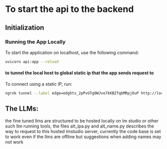 # To start the api to the backend

## Initialization

### Running the App Locally
To start the application on localhost, use the following command:
```sh
uvicorn api:app --reload
```

#### to tunnel the local host to global static ip that the app sends request to 
To connect using a static IP, run:
```sh
ngrok tunnel --label edge=edghts_2pPvGTg0WJve7kKBZfqbMRpjOuP http://localhost:8000
```

## The LLMs: 
the fine tuned llms are structured to be hosted locally on lm studio or other such llm running tools, the files alt_ipa.py and alt_name.py describes the way to request to this hosted lmstudio server, currently the code base is set to work even if  the llms are offline but suggestions when adding names may not work 
